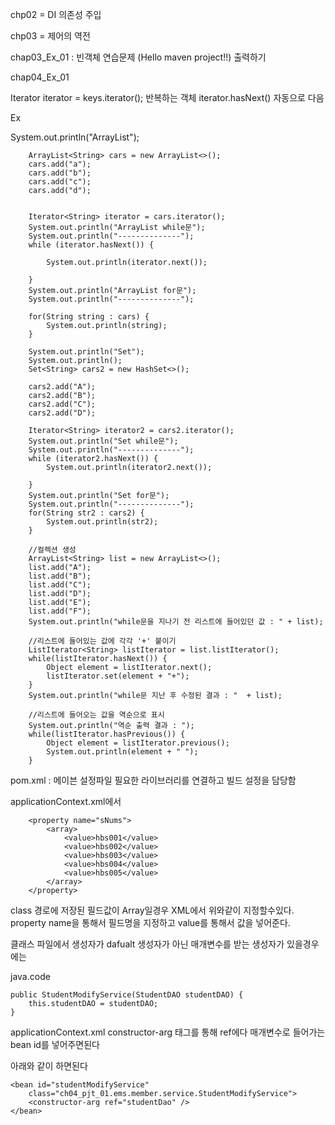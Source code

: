 chp02 = DI 의존성 주입


chp03 = 제어의 역전


chap03_Ex_01 : 빈객체 연습문제 (Hello maven project!!) 출력하기


chap04_Ex_01

Iterator<String> iterator = keys.iterator();
반복하는 객체
iterator.hasNext()
자동으로 다음


Ex

System.out.println("ArrayList");

		ArrayList<String> cars = new ArrayList<>();
		cars.add("a");
		cars.add("b");
		cars.add("c");
		cars.add("d");


		Iterator<String> iterator = cars.iterator();
		System.out.println("ArrayList while문");
		System.out.println("--------------");
		while (iterator.hasNext()) {

			System.out.println(iterator.next());

		}
		System.out.println("ArrayList for문");
		System.out.println("--------------");

		for(String string : cars) {
			System.out.println(string);
		}

		System.out.println("Set");
		System.out.println();
		Set<String> cars2 = new HashSet<>();

		cars2.add("A");
		cars2.add("B");
		cars2.add("C");
		cars2.add("D");

		Iterator<String> iterator2 = cars2.iterator();
		System.out.println("Set while문");
		System.out.println("--------------");
		while (iterator2.hasNext()) {
			System.out.println(iterator2.next());

		}
		System.out.println("Set for문");
		System.out.println("--------------");
		for(String str2 : cars2) {
			System.out.println(str2);
		}

		//컬렉션 생성
		ArrayList<String> list = new ArrayList<>();
		list.add("A");
		list.add("B");
		list.add("C");
		list.add("D");
		list.add("E");
		list.add("F");
		System.out.println("while문을 지나기 전 리스트에 들어있던 값 : " + list);

		//리스트에 들어있는 값에 각각 '+' 붙이기
		ListIterator<String> listIterator = list.listIterator();
		while(listIterator.hasNext()) {
			Object element = listIterator.next();
			listIterator.set(element + "+");
		}
		System.out.println("while문 지난 후 수정된 결과 : "  + list);

		//리스트에 들어오는 값을 역순으로 표시
		System.out.println("역순 출력 결과 : "); 
		while(listIterator.hasPrevious()) {
			Object element = listIterator.previous();
			System.out.println(element + " ");
		}

  


pom.xml : 메이븐 설정파일
필요한 라이브러리를 연결하고 빌드 설정을 담당함



applicationContext.xml에서

<bean id="initSampleData"
		class="ch04_pjt_01.ems.utils.InitSampleData">

		<property name="sNums">
			<array>
				<value>hbs001</value>
				<value>hbs002</value>
				<value>hbs003</value>
				<value>hbs004</value>
				<value>hbs005</value>
			</array>
		</property>

  class 경로에 저장된 필드값이 Array일경우 XML에서 위와같이 지정할수있다.
  property name을 통해서 필드명을 지정하고 value를 통해서 값을 넣어준다.

  클래스 파일에서 생성자가 dafualt 생성자가 아닌 매개변수를 받는 생성자가 있을경우에는

java.code

	public StudentModifyService(StudentDAO studentDAO) {
		this.studentDAO = studentDAO;
	}
 
  
applicationContext.xml
  	<bean id="studentModifyService"
		class="ch04_pjt_01.ems.member.service.StudentModifyService">
		<constructor-arg ref="studentDao" />
	</bean>
 constructor-arg 태그를 통해 ref에다 매개변수로 들어가는 bean id를 넣어주면된다
 
 아래와 같이 하면된다 

 	<bean id="studentModifyService"
		class="ch04_pjt_01.ems.member.service.StudentModifyService">
		<constructor-arg ref="studentDao" />
	</bean>


